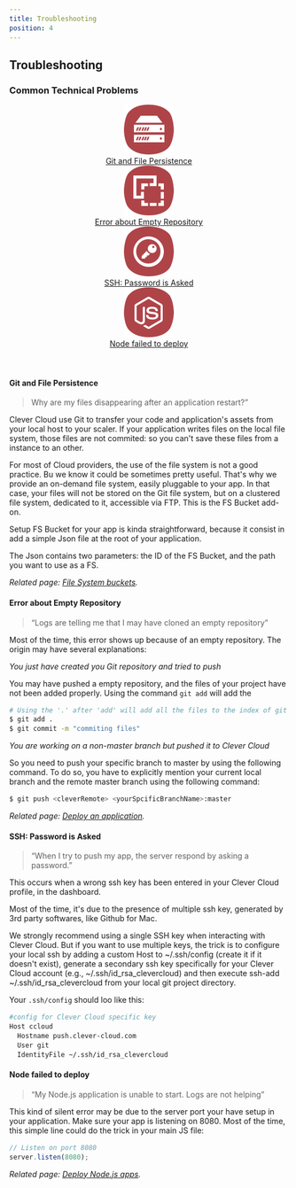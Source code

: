 ```yaml
---
title: Troubleshooting
position: 4
---
```


## Troubleshooting

### Common Technical Problems


<div class="row-fluid">
  <div class="span3">
    <a href="#git-and-file-persistence">
      <center>
        <img  src="/assets/images/faq/git_persistence.png" alt="instance">
      </center>
      <div class="cc_service__title" style="text-align:center">Git and File Persistence</div>
    </a>
  </div>
  <div class="span3">
    <a href="#error-about-empty-repository">
      <center>
        <img  src="/assets/images/faq/empty_repo.png" alt="instance">
      </center>
      <div class="cc_service__title" style="text-align:center">
        Error about Empty Repository
      </div>
    </a>
  </div>
  <div class="span3">
    <a href="#ssh-password-is-asked">
      <center>
        <img  src="/assets/images/faq/password_asked.png" alt="instance">
      </center>
      <div class="cc_service__title" style="text-align:center">
        SSH: Password is Asked
      </div>
    </a>
  </div>
  <div class="span3">
    <a href="/scala/">
      <center>
        <img  src="/assets/images/faq/node_fail.png" alt="instance">
      <center>
        <div class="cc_service__title" style="text-align:center">
          Node failed to deploy
        </div>
    </a>
  </div>
</div>
<br><br>

#### <i class="icon-double-angle-right"></i> Git and File Persistence

> Why are my files disappearing after an application restart?”

Clever Cloud use Git to transfer your code and application's assets from your local host to your scaler. If your application writes files on the local file system, those files are not commited: so you can't save these files from a instance to an other.

For most of Cloud providers, the use of the file system is not a good practice. Bu we know it could be sometimes pretty useful. That's why we provide an on-demand file system, easily pluggable to your app. In that case, your files will not be stored on the Git file system, but on a clustered file system, dedicated to it, accessible via FTP. This is the FS Bucket add-on.

Setup FS Bucket for your app is kinda straightforward, because it consist in add a simple Json file at the root of your application.

The Json contains two parameters: the ID of the FS Bucket, and the path you want to use as a FS.

*Related page: [File System buckets](/databases-and-services/fs-buckets/).*


#### <i class="icon-double-angle-right"></i> Error about Empty Repository

> “Logs are telling me that I may have cloned an empty repository”

Most of the time, this error shows up because of an empty repository. The origin may have several explanations:

*You just have created you Git repository and tried to push*

You may have pushed a empty repository, and the files of your project have not been added properly. Using the command `git add` will add the

```bash
# Using the '.' after 'add' will add all the files to the index of git
$ git add .
$ git commit -m "commiting files"
```

*You are working on a non-master branch but pushed it to Clever Cloud*

So you need to push your specific branch to master by using the following command. To do so, you have to explicitly mention your current local branch and the remote master branch using the following command:

```bash
$ git push <cleverRemote> <yourSpcificBranchName>:master
```

*Related page: [Deploy an application](/clever-cloud-overview/add-application/).*

#### <i class="icon-double-angle-right"></i> SSH: Password is Asked

> “When I try to push my app, the server respond by asking a password.”

This occurs when a wrong ssh key has been entered in your Clever Cloud profile, in the dashboard.

Most of the time, it's due to the presence of multiple ssh key, generated by 3rd party softwares, like Github for Mac.

We strongly recommend using a single SSH key when interacting with Clever Cloud. But if you want to use multiple keys, the trick is to configure your local ssh by adding a custom Host to ~/.ssh/config (create it if it doesn't exist), generate a secondary ssh key specifically for your Clever Cloud account (e.g., ~/.ssh/id_rsa_clevercloud) and then execute ssh-add ~/.ssh/id_rsa_clevercloud from your local git project directory.

Your `.ssh/config` should loo like this:

```bash
#config for Clever Cloud specific key
Host ccloud
  Hostname push.clever-cloud.com
  User git
  IdentityFile ~/.ssh/id_rsa_clevercloud
```

#### <i class="icon-double-angle-right"></i> Node failed to deploy

> “My Node.js application is unable to start. Logs are not helping”

This kind of silent error may be due to the server port your have setup in your application. Make sure your app is listening on 8080.
Most of the time, this simple line could do the trick in your main JS file:

```javascript
// Listen on port 8080
server.listen(8080);
```

*Related page: [Deploy Node.js apps](/nodejs/nodejs/).*